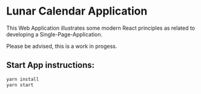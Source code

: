 # Lunar Calendar Application
This Web Application illustrates some modern React principles as related to developing a Single-Page-Application.

Please be advised, this is a work in progess.

## Start App instructions:
```js
yarn install
yarn start
```
